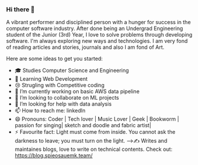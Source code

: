 ### Hi there 👋

A vibrant performer and disciplined person with a hunger for success in the computer software industry.
After done being an Undergrad Engineering student of the Junior (3rd) Year, I love to solve problems through developing software. I'm always exploring new ways and technologies.
I am very fond of reading articles and stories, journals and also I am fond of Art.

Here are some ideas to get you started:

- 🎓 Studies Computer Science and Engineering
- 📖 Learning Web Development
- 😢 Strugling with Competitive coding
- 🔭 I’m currently working on basic AWS data pipeline
- 👯 I’m looking to collaborate on ML projects
- 🤔 I’m looking for help with data analysis
- 📫 How to reach me: linkedln
- 😄 Pronouns: Coder | Tech lover | Music Lover | Geek | Bookworm | passion for singing| sketch and doodle and fabric artist|
- ⚡ Favourite fact: Light must come from inside. You cannot ask the darkness to leave; you must turn on the light.
-->✍️ Writes and maintaines blogs, love to write on technical contents. Check out: https://blog.spieosauemk.team/
